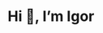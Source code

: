#  Hi 👋, I’m Igor


<!---
- 👀 I’m interested in ...
- 🌱 I’m currently learning ...
- 💞️ I’m looking to collaborate on ...
- 📫 How to reach me ...


inemkovich-syberry/inemkovich-syberry is a ✨ special ✨ repository because its `README.md` (this file) appears on your GitHub profile.
You can click the Preview link to take a look at your changes.
--->
